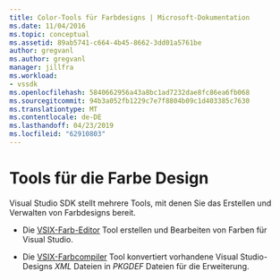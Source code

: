 ```yaml
---
title: Color-Tools für Farbdesigns | Microsoft-Dokumentation
ms.date: 11/04/2016
ms.topic: conceptual
ms.assetid: 89ab5741-c664-4b45-8662-3dd01a5761be
author: gregvanl
ms.author: gregvanl
manager: jillfra
ms.workload:
- vssdk
ms.openlocfilehash: 5840662956a43a8bc1ad7232dae8fc86ea6fb068
ms.sourcegitcommit: 94b3a052fb1229c7e7f8804b09c1d403385c7630
ms.translationtype: MT
ms.contentlocale: de-DE
ms.lasthandoff: 04/23/2019
ms.locfileid: "62910803"
---
```

# <a name="color-theme-tools"></a>Tools für die Farbe Design
Visual Studio SDK stellt mehrere Tools, mit denen Sie das Erstellen und Verwalten von Farbdesigns bereit.

- Die [VSIX-Farb-Editor](../../extensibility/internals/vsix-color-editor.md) Tool erstellen und Bearbeiten von Farben für Visual Studio.

- Die [VSIX-Farbcompiler](../../extensibility/internals/vsix-color-compiler.md) Tool konvertiert vorhandene Visual Studio-Designs *XML* Dateien in *PKGDEF* Dateien für die Erweiterung.